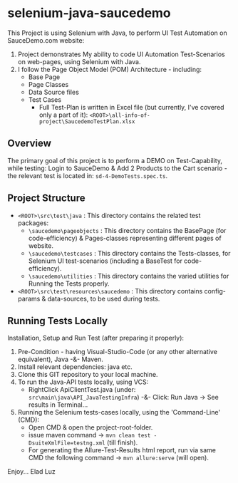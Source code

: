 ﻿# selenium-java-saucedemo

This Project is using Selenium with Java, to perform UI Test Automation on SauceDemo.com website:

1. Project demonstrates My ability to code UI Automation Test-Scenarios on web-pages, using Selenium with Java.
2. I follow the Page Object Model (POM) Architecture - including:
    - Base Page
    - Page Classes
    - Data Source files
    - Test Cases
        - Full Test-Plan is written in Excel file (but currently, I've covered only a part of it):
        `<ROOT>\all-info-of-project\SaucedemoTestPlan.xlsx`

## Overview

The primary goal of this project is to perform a DEMO on Test-Capability, while testing: Login to SauceDemo & Add 2 Products to the Cart scenario - the relevant test is located in: `sd-4-DemoTests.spec.ts`.

## Project Structure

- `<ROOT>\src\test\java` : This directory contains the related test packages:
	- `\saucedemo\pageobjects` : This directory contains the BasePage (for code-efficiency) & Pages-classes representing different pages of website.
	- `\saucedemo\testcases` : This directory contains the Tests-classes, for Selenium UI test-scenarios (including a BaseTest for code-efficiency).
	- `\saucedemo\utilities` : This directory contains the varied utilities for Running the Tests properly.
- `<ROOT>\src\test\resources\saucedemo` : This directory contains config-params & data-sources, to be used during tests.

##  Running Tests Locally

Installation, Setup and Run Test (after preparing it properly):

1. Pre-Condition - having Visual-Studio-Code (or any other alternative equivalent), Java -&- Maven.
2. Install relevant dependencies: java etc.
3. Clone this GIT repository to your local machine.
4. To run the Java-API tests locally, using VCS:
    - RightClick ApiClientTest.java (under: `src\main\java\API_JavaTestingInfra`) -&- Click: Run Java -> See results in Terminal...
5. Running the Selenium tests-cases locally, using the 'Command-Line' (CMD):
    - Open CMD & open the project-root-folder.
    - issue maven command  →  `mvn clean test -DsuiteXmlFile=testng.xml` (till finish).
    - For generating the Allure-Test-Results html report, run via same CMD the following command  →  `mvn allure:serve` (will open).

Enjoy...
Elad Luz

